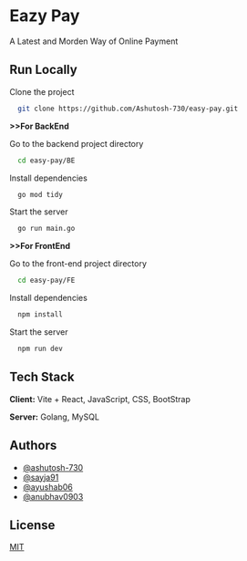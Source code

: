 # Eazy Pay

A Latest and Morden Way of Online Payment

## Run Locally

Clone the project

```bash
  git clone https://github.com/Ashutosh-730/easy-pay.git
```

**>>For BackEnd**

Go to the backend project directory

```bash
  cd easy-pay/BE
```

Install dependencies

```bash
  go mod tidy
```

Start the server

```bash
  go run main.go
```

**>>For FrontEnd**

Go to the front-end project directory

```bash
  cd easy-pay/FE
```

Install dependencies

```bash
  npm install
```

Start the server

```bash
  npm run dev
```



## Tech Stack

**Client:** Vite + React, JavaScript, CSS, BootStrap

**Server:** Golang, MySQL


## Authors

- [@ashutosh-730](https://github.com/ashutosh-730/)
- [@sayja91](https://github.com/sayja91)
- [@ayushab06](https://github.com/ayushab06)
- [@anubhav0903](https://github.com/anubhav0903)

## License

[MIT](https://choosealicense.com/licenses/mit/)

